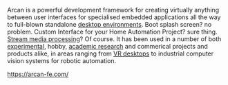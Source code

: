 
Arcan is a powerful development framework for creating virtually anything between user interfaces for specialised embedded applications all the way to full-blown standalone [desktop environments](http://durden.arcan-fe.com/). Boot splash screen? no problem. Custom Interface for your Home Automation Project? sure thing. [Stream media processing](https://arcan-fe.com/2017/10/05/awk-for-realtime-multimedia/)? Of course. It has been used in a number of both [experimental](https://arcan-fe.com/2015/02/08/next-experiment-senseye/), hobby, [academic research](http://www.diva-portal.org/smash/record.jsf?pid=diva2%3A834593&dswid=9957) and commerical projects and products alike, in areas ranging from [VR desktops](https://arcan-fe.com/2018/03/29/safespaces-an-open-source-vr-desktop/) to industrial computer vision systems for robotic automation.

https://arcan-fe.com/